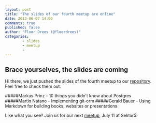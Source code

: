 ```yaml
---
layout: post
title: "The slides of our fourth meetup are online"
date: 2013-06-07 14:00
comments: true
published: false
author: "Floor Drees (@floordrees)"
categories:
        - slides
        - meetup
        -
---
```


## Brace yourselves, the slides are coming

Hi there, we just pushed the slides of the fourth meetup to our [repository][1]. Feel free to check them out. 

#####Markus Prinz - 10 things you didn't know about Postgres
#####Martin Natano - Implementing git-orm
#####Gerald Bauer - Using Markdown for building books, websites or presentations 

Like what you see? Join us for our next [meetup][2], July 11 at Sektor5!


[1]: https://github.com/vienna-rb/slides
[2]: http://www.meetup.com/vienna-rb/events/111534092/
